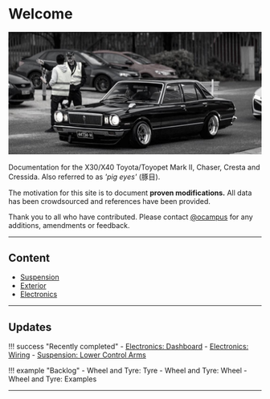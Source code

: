 # Welcome

![ocampus MX32 Cressida](./assets/home-placeholder.jpg)

Documentation for the X30/X40 Toyota/Toyopet Mark II, Chaser, Cresta and Cressida. Also referred to as _'pig eyes'_ (豚目).

The motivation for this site is to document **proven modifications.** All data has been crowdsourced and references have been provided.

Thank you to all who have contributed. Please contact [@ocampus](https://www.instagram.com/ocampus/) for any additions, amendments or feedback.

---

## Content

- [Suspension](./suspension/index.md)
- [Exterior](./exterior/index.md)
- [Electronics](./electronics/index.md)

---

## Updates

!!! success "Recently completed"
    - [Electronics: Dashboard](./electronics/dashboard.md)
    - [Electronics: Wiring](./electronics/wiring.md)
    - [Suspension: Lower Control Arms](./suspension/lower-control-arms.md)

!!! example "Backlog"
    - Wheel and Tyre: Tyre
    - Wheel and Tyre: Wheel
    - Wheel and Tyre: Examples

---
